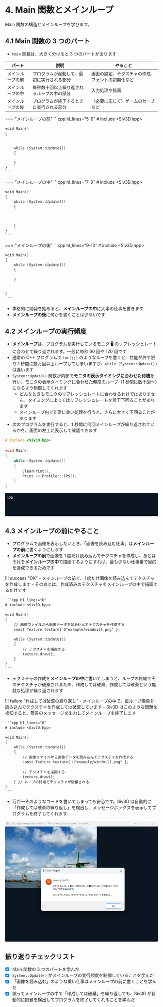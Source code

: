 # 4. Main 関数とメインループ
Main 関数の構造とメインループを学びます。

## 4.1 Main 関数の 3 つのパート
- `Main` 関数は、大きく分けると 3 つのパートがあります

| パート | 説明 | やること |
|--|--|--|
| メインループの前 | プログラムが起動して、最初に実行される部分 | 画面の設定、テクスチャの作成、フォントの初期化など |
| メインループの中 | 毎秒数十回以上繰り返されるループの中の部分 | 入力処理や描画 |
| メインループの後 | プログラムが終了するときに実行される部分 | （必要に応じて）ゲームのセーブなど |

=== "メインループの前"
	```cpp hl_lines="5-6"
	# include <Siv3D.hpp>

	void Main()
	{


		while (System::Update())
		{

		}
	}
	```

=== "メインループの中"
	```cpp hl_lines="7-9"
	# include <Siv3D.hpp>

	void Main()
	{
		while (System::Update())
		{



		}
	}
	```

=== "メインループの後"
	```cpp hl_lines="9-10"
	# include <Siv3D.hpp>

	void Main()
	{
		while (System::Update())
		{

		}


	}
	```

- 本格的に開発を始めると、**メインループの中**に大半の仕事を書きます
- **メインループの後**に何かを書くことは少ないです

## 4.2 メインループの実行頻度
- **メインループ**は、プログラムを実行しているモニタ 🖥️ のリフレッシュレートに合わせて繰り返されます。一般に毎秒 60 回や 120 回です
- 通常の C++ プログラムで `for(;;)` のようなループを書くと、性能が許す限り 1 秒間に数万回以上ループしてしまいますが、`while (System::Update())` は違います
- `System::Update()` 関数が内部で**モニタの表示タイミングに合わせた待機**を行い、モニタの表示タイミングに合わせた頻度のループ（1 秒間に数十回～）になるよう制御してくれます
	- どんなときもモニタのリフレッシュレートに合わせるわけではありません。タイミングによってはリフレッシュレートを若干下回ることがあります
	- メインループ内で非常に重い処理を行うと、さらに大きく下回ることがあります
- 次のプログラムを実行すると、1 秒間に何回メインループが繰り返されているかを、画面の左上に表示して確認できます

```cpp title="メインループが毎秒何回繰り返されているかを、画面の左上に表示する"
# include <Siv3D.hpp>

void Main()
{
	while (System::Update())
	{
		ClearPrint();
		Print << Profiler::FPS();
	}
}
```

![](https://raw.githubusercontent.com/Siv3D/siv3d.site.resource/main/2025/tutorial/main/2.png)


## 4.3 メインループの前にやること
- プログラムで画像を表示したいとき、「画像を読み込む仕事」は**メインループの前**に書くようにします
- **メインループの前**で画像を 1 度だけ読み込んでテクスチャを作成し、あとはそれを**メインループの中**で描画するようにすれば、最も少ない仕事量で目的を達成できるためです

!!! success "OK"
	- メインループの前で、1 度だけ画像を読み込んでテクスチャを作成します
	- そのあとは、作成済みのテクスチャをメインループの中で描画するだけです

	```cpp hl_lines="6"
	# include <Siv3D.hpp>

	void Main()
	{
		// 画像ファイルから画像データを読み込んでテクスチャを作成する
		const Texture texture{ U"example/windmill.png" };

		while (System::Update())
		{
			// テクスチャを描画する
			texture.draw();
		}
	}
	```

- テクスチャの作成を**メインループの中**に書いてしまうと、ループの終端でそのテクスチャが破棄されるため、作成しては破棄、作成しては破棄という無駄な処理が繰り返されます

!!! failure "作成しては破棄の繰り返し"
	- メインループの中で、毎ループ画像を読み込んでテクスチャを作成しては破棄しています
	- Siv3D はこのような問題を検知すると、警告のメッセージを出力してメインループを終了します

	```cpp hl_lines="8"
	# include <Siv3D.hpp>

	void Main()
	{
		while (System::Update())
		{
			// 画像ファイルから画像データを読み込んでテクスチャを作成する
			const Texture texture{ U"example/windmill.png" };

			// テクスチャを描画する
			texture.draw();
		} // ループの終端でテクスチャが破棄される
	}
	```

- 万が一そのようなコードを書いてしまっても安心です。Siv3D は自動的に「作成しては破棄の繰り返し」を検出し、メッセージボックスを表示してプログラムを終了してくれます

![](https://raw.githubusercontent.com/Siv3D/siv3d.site.resource/main/2025/tutorial/main/3.png)


## 振り返りチェックリスト
- [x] Main 関数の 3 つのパートを学んだ
- [x] `System::Update()` がメインループの実行頻度を制御していることを学んだ
- [x] 「画像を読み込む」のような重い仕事はメインループの前に書くことを学んだ
- [x] 誤ってメインループの中で「作成しては破棄」を繰り返しても、Siv3D が自動的に問題を検出してプログラムを終了してくれることを学んだ
